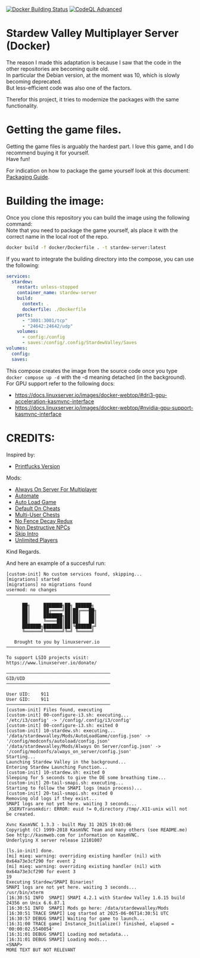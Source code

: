 [![Docker Building Status](https://github.com/DaanSelen/stardew-multiplayer/actions/workflows/docker.yml/badge.svg)](https://github.com/DaanSelen/stardew-multiplayer/actions/workflows/docker.yml)
[![CodeQL Advanced](https://github.com/DaanSelen/stardew-multiplayer/actions/workflows/codeql.yml/badge.svg)](https://github.com/DaanSelen/stardew-multiplayer/actions/workflows/codeql.yml)

# Stardew Valley Multiplayer Server (Docker)

The reason I made this adaptation is because I saw that the code in the other repositories are becoming quite old.<br>
In particular the Debian version, at the moment was 10, which is slowly becoming deprecated.<br>
But less-efficient code was also one of the factors.<br>

Therefor this project, it tries to modernize the packages with the same functionality.

# Getting the game files.

Getting the game files is arguably the hardest part. I love this game, and I do recommend buying it for yourself.<br>
Have fun!<br>

For indication on how to package the game yourself look at this document: [Packaging Guide](./guides/packaging.md).

# Building the image:

Once you clone this repository you can build the image using the following command:<br>
Note that you need to package the game yourself, als place it with the correct name in the local root of the repo.
```sh
docker build -f docker/Dockerfile . -t stardew-server:latest
```
If you want to integrate the building directory into the compose, you can use the following:
```yaml
services:
  stardew:
    restart: unless-stopped
    container_name: stardew-server
    build:
      context: .
      dockerfile: ./Dockerfile
    ports:
      - "3001:3001/tcp"
      - "24642:24642/udp"
    volumes:
      - config:/config
      - saves:/config/.config/StardewValley/Saves
volumes:
  config:
  saves:
```
This compose creates the image from the source code once you type `docker compose up -d` with the -d meaning detached (in the background).<br>
For GPU support refer to the following docs:<br>

- https://docs.linuxserver.io/images/docker-webtop/#dri3-gpu-acceleration-kasmvnc-interface
- https://docs.linuxserver.io/images/docker-webtop/#nvidia-gpu-support-kasmvnc-interface

# CREDITS:

Inspired by:<br>
- [Printfucks Version](https://github.com/printfuck/stardew-multiplayer-docker)

Mods:<br>
- [Always On Server For Multiplayer](https://github.com/perkmi/Always-On-Server-for-Multiplayer)<br>
- [Automate](https://www.nexusmods.com/stardewvalley/mods/1063)<br>
- [Auto Load Game](https://www.nexusmods.com/stardewvalley/mods/2509)<br>
- [Default On Cheats](https://www.nexusmods.com/stardewvalley/mods/21035)<br>
- [Multi-User Chests](https://www.nexusmods.com/stardewvalley/mods/9856)<br>
- [No Fence Decay Redux](https://www.nexusmods.com/stardewvalley/mods/20802)<br>
- [Non Destructive NPCs](https://forums.stardewvalley.net/threads/unofficial-mod-updates.2096/page-132#post-121034)<br>
- [Skip Intro](https://www.nexusmods.com/stardewvalley/mods/533)<br>
- [Unlimited Players](https://www.nexusmods.com/stardewvalley/mods/2213)<br>

Kind Regards.

And here an example of a succesful run:

```text
[custom-init] No custom services found, skipping...
[migrations] started
[migrations] no migrations found
usermod: no changes
───────────────────────────────────────

      ██╗     ███████╗██╗ ██████╗
      ██║     ██╔════╝██║██╔═══██╗
      ██║     ███████╗██║██║   ██║
      ██║     ╚════██║██║██║   ██║
      ███████╗███████║██║╚██████╔╝
      ╚══════╝╚══════╝╚═╝ ╚═════╝

   Brought to you by linuxserver.io
───────────────────────────────────────

To support LSIO projects visit:
https://www.linuxserver.io/donate/

───────────────────────────────────────
GID/UID
───────────────────────────────────────

User UID:    911
User GID:    911
───────────────────────────────────────
[custom-init] Files found, executing
[custom-init] 00-configure-i3.sh: executing...
'/etc/i3/config' -> '/config/.config/i3/config'
[custom-init] 00-configure-i3.sh: exited 0
[custom-init] 10-stardew.sh: executing...
'/data/stardewvalley/Mods/AutoLoadGame/config.json' -> '/config/modconfs/autoload/config.json'
'/data/stardewvalley/Mods/Always On Server/config.json' -> '/config/modconfs/always_on_server/config.json'
Starting...
Launching Stardew Valley in the background...
Entering Stardew Launching Function...
[custom-init] 10-stardew.sh: exited 0
Sleeping for 5 seconds to give the DE some breathing time...
[custom-init] 20-tail-smapi.sh: executing...
Starting to follow the SMAPI logs (main process)...
[custom-init] 20-tail-smapi.sh: exited 0
Removing old logs if they exist...
SMAPI logs are not yet here. waiting 3 seconds...
_XSERVTransmkdir: ERROR: euid != 0,directory /tmp/.X11-unix will not be created.

Xvnc KasmVNC 1.3.3 - built May 31 2025 19:03:06
Copyright (C) 1999-2018 KasmVNC Team and many others (see README.me)
See http://kasmweb.com for information on KasmVNC.
Underlying X server release 12101007

[ls.io-init] done.
[mi] mieq: warning: overriding existing handler (nil) with 0x64a73e3cf290 for event 2
[mi] mieq: warning: overriding existing handler (nil) with 0x64a73e3cf290 for event 3
19
Executing Stardew/SMAPI Binaries!
SMAPI logs are not yet here. waiting 3 seconds...
/usr/bin/xterm
[16:30:51 INFO  SMAPI] SMAPI 4.2.1 with Stardew Valley 1.6.15 build 24356 on Unix 6.6.87.1
[16:30:51 INFO  SMAPI] Mods go here: /data/stardewvalley/Mods
[16:30:51 TRACE SMAPI] Log started at 2025-06-06T14:30:51 UTC
[16:30:57 DEBUG SMAPI] Waiting for game to launch...
[16:31:00 TRACE game] Instance_Initialize() finished, elapsed = '00:00:02.5540054'
[16:31:01 DEBUG SMAPI] Loading mod metadata...
[16:31:01 DEBUG SMAPI] Loading mods...
<SNAP>
MORE TEXT BUT NOT RELEVANT
```
